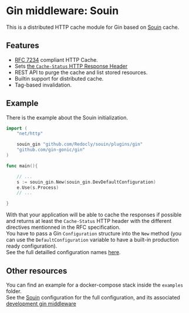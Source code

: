Gin middleware: Souin
================================

This is a distributed HTTP cache module for Gin based on [Souin](https://github.com/Redocly/souin) cache.  

## Features

 * [RFC 7234](https://httpwg.org/specs/rfc7234.html) compliant HTTP Cache.
 * Sets [the `Cache-Status` HTTP Response Header](https://httpwg.org/http-extensions/draft-ietf-httpbis-cache-header.html)
 * REST API to purge the cache and list stored resources.
 * Builtin support for distributed cache.
 * Tag-based invalidation.


## Example
There is the example about the Souin initialization.
```go
import (
	"net/http"

	souin_gin "github.com/Redocly/souin/plugins/gin"
	"github.com/gin-gonic/gin"
)

func main(){

    // ...
	s := souin_gin.New(souin_gin.DevDefaultConfiguration)
	e.Use(s.Process)
    // ...

}
```
With that your application will be able to cache the responses if possible and returns at least the `Cache-Status` HTTP header with the different directives mentionned in the RFC specification.  
You have to pass a Gin `Configuration` structure into the `New` method (you can use the `DefaultConfiguration` variable to have a built-in production ready configuration).  
See the full detailled configuration names [here](https://github.com/Redocly/souin#optional-configuration).

Other resources
---------------
You can find an example for a docker-compose stack inside the `examples` folder.  
See the [Souin](https://github.com/Redocly/souin) configuration for the full configuration, and its associated [development gin middleware](https://github.com/Redocly/souin/blob/master/plugins/gin)  

